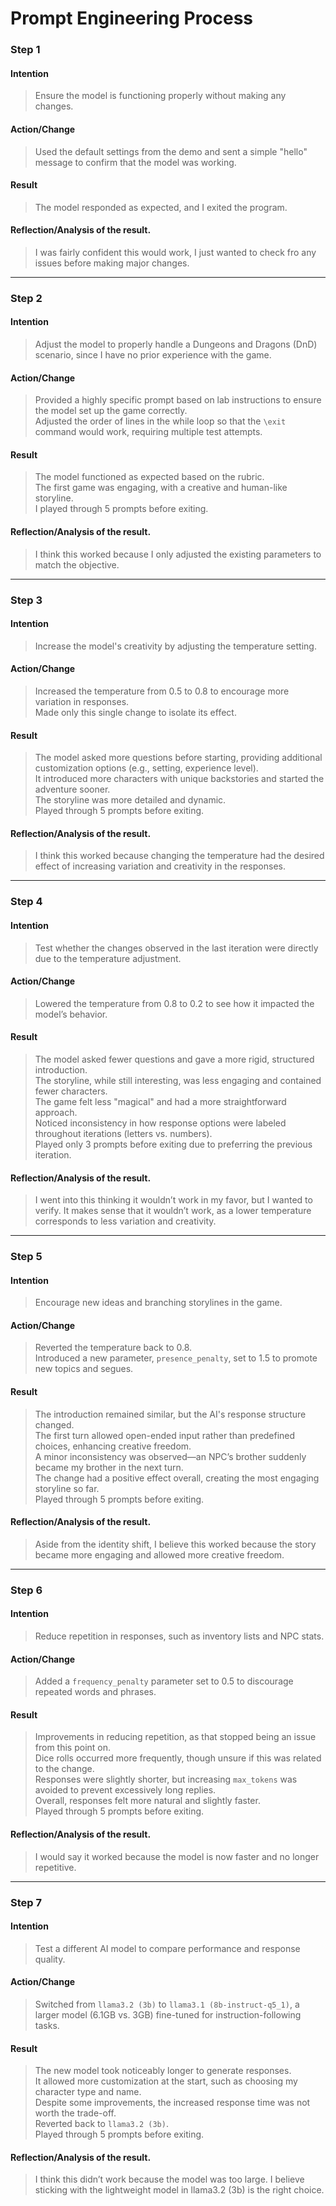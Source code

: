 # Prompt Engineering Process

### Step 1
#### Intention
> Ensure the model is functioning properly without making any changes.

#### Action/Change
> Used the default settings from the demo and sent a simple "hello" message to confirm that the model was working.

#### Result
> The model responded as expected, and I exited the program.

#### Reflection/Analysis of the result. 
> I was fairly confident this would work, I just wanted to check fro any issues before making major changes.

---

### Step 2
#### Intention
> Adjust the model to properly handle a Dungeons and Dragons (DnD) scenario, since I have no prior experience with the game.

#### Action/Change
> Provided a highly specific prompt based on lab instructions to ensure the model set up the game correctly.  
> Adjusted the order of lines in the while loop so that the `\exit` command would work, requiring multiple test attempts.

#### Result
> The model functioned as expected based on the rubric.  
> The first game was engaging, with a creative and human-like storyline.  
> I played through 5 prompts before exiting.

#### Reflection/Analysis of the result. 
> I think this worked because I only adjusted the existing parameters to match the objective.

---

### Step 3
#### Intention
> Increase the model's creativity by adjusting the temperature setting.

#### Action/Change
> Increased the temperature from 0.5 to 0.8 to encourage more variation in responses.  
> Made only this single change to isolate its effect.

#### Result
> The model asked more questions before starting, providing additional customization options (e.g., setting, experience level).  
> It introduced more characters with unique backstories and started the adventure sooner.  
> The storyline was more detailed and dynamic.  
> Played through 5 prompts before exiting.

#### Reflection/Analysis of the result. 
> I think this worked because changing the temperature had the desired effect of increasing variation and creativity in the responses.

---

### Step 4
#### Intention
> Test whether the changes observed in the last iteration were directly due to the temperature adjustment.

#### Action/Change
> Lowered the temperature from 0.8 to 0.2 to see how it impacted the model’s behavior.

#### Result
> The model asked fewer questions and gave a more rigid, structured introduction.  
> The storyline, while still interesting, was less engaging and contained fewer characters.  
> The game felt less "magical" and had a more straightforward approach.  
> Noticed inconsistency in how response options were labeled throughout iterations (letters vs. numbers).  
> Played only 3 prompts before exiting due to preferring the previous iteration.

#### Reflection/Analysis of the result. 
> I went into this thinking it wouldn’t work in my favor, but I wanted to verify.
> It makes sense that it wouldn’t work, as a lower temperature corresponds to less variation and creativity.

---

### Step 5
#### Intention
> Encourage new ideas and branching storylines in the game.

#### Action/Change
> Reverted the temperature back to 0.8.  
> Introduced a new parameter, `presence_penalty`, set to 1.5 to promote new topics and segues.  

#### Result
> The introduction remained similar, but the AI's response structure changed.  
> The first turn allowed open-ended input rather than predefined choices, enhancing creative freedom.  
> A minor inconsistency was observed—an NPC’s brother suddenly became my brother in the next turn.  
> The change had a positive effect overall, creating the most engaging storyline so far.  
> Played through 5 prompts before exiting.

#### Reflection/Analysis of the result. 
> Aside from the identity shift, I believe this worked because the story became more engaging and allowed more creative freedom.

---

### Step 6
#### Intention
> Reduce repetition in responses, such as inventory lists and NPC stats.

#### Action/Change
> Added a `frequency_penalty` parameter set to 0.5 to discourage repeated words and phrases.

#### Result
> Improvements in reducing repetition, as that stopped being an issue from this point on.  
> Dice rolls occurred more frequently, though unsure if this was related to the change.  
> Responses were slightly shorter, but increasing `max_tokens` was avoided to prevent excessively long replies.  
> Overall, responses felt more natural and slightly faster.  
> Played through 5 prompts before exiting.

#### Reflection/Analysis of the result. 
> I would say it worked because the model is now faster and no longer repetitive.

---

### Step 7
#### Intention
> Test a different AI model to compare performance and response quality.

#### Action/Change
> Switched from `llama3.2 (3b)` to `llama3.1 (8b-instruct-q5_1)`, a larger model (6.1GB vs. 3GB) fine-tuned for instruction-following tasks.

#### Result
> The new model took noticeably longer to generate responses.  
> It allowed more customization at the start, such as choosing my character type and name.  
> Despite some improvements, the increased response time was not worth the trade-off.  
> Reverted back to `llama3.2 (3b)`.  
> Played through 5 prompts before exiting.

#### Reflection/Analysis of the result. 
> I think this didn’t work because the model was too large.
> I believe sticking with the lightweight model in llama3.2 (3b) is the right choice.